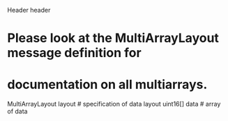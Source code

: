 Header header

# Please look at the MultiArrayLayout message definition for
# documentation on all multiarrays.

MultiArrayLayout  layout        # specification of data layout
uint16[]            data        # array of data